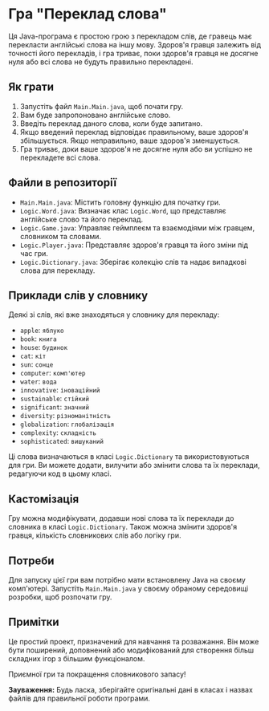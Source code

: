 # Гра "Переклад слова"

Ця Java-програма є простою грою з перекладом слів, де гравець має перекласти англійські слова на іншу мову. Здоров'я гравця залежить від точності його перекладів, і гра триває, поки здоров'я гравця не досягне нуля або всі слова не будуть правильно перекладені.

## Як грати
1. Запустіть файл `Main.Main.java`, щоб почати гру.
2. Вам буде запропоновано англійське слово.
3. Введіть переклад даного слова, коли буде запитано.
4. Якщо введений переклад відповідає правильному, ваше здоров'я збільшується. Якщо неправильно, ваше здоров'я зменшується.
5. Гра триває, доки ваше здоров'я не досягне нуля або ви успішно не перекладете всі слова.

## Файли в репозиторії
- `Main.Main.java`: Містить головну функцію для початку гри.
- `Logic.Word.java`: Визначає клас `Logic.Word`, що представляє англійське слово та його переклад.
- `Logic.Game.java`: Управляє геймплеєм та взаємодіями між гравцем, словником та словами.
- `Logic.Player.java`: Представляє здоров'я гравця та його зміни під час гри.
- `Logic.Dictionary.java`: Зберігає колекцію слів та надає випадкові слова для перекладу.

## Приклади слів у словнику

Деякі зі слів, які вже знаходяться у словнику для перекладу:

- `apple`: `яблуко`
- `book`: `книга`
- `house`: `будинок`
- `cat`: `кіт`
- `sun`: `сонце`
- `computer`: `комп'ютер`
- `water`: `вода`
- `innovative`: `іноваційний`
- `sustainable`: `стійкий`
- `significant`: `значний`
- `diversity`: `різноманітність`
- `globalization`: `глобалізація`
- `complexity`: `складність`
- `sophisticated`: `вишуканий`

Ці слова визначаються в класі `Logic.Dictionary` та використовуються для гри. Ви можете додати, вилучити або змінити слова та їх переклади, редагуючи код в цьому класі.

## Кастомізація

Гру можна модифікувати, додавши нові слова та їх переклади до словника в класі `Logic.Dictionary`. Також можна змінити здоров'я гравця, кількість словникових слів або логіку гри.

## Потреби

Для запуску цієї гри вам потрібно мати встановлену Java на своєму комп'ютері. Запустіть `Main.Main.java` у своєму обраному середовищі розробки, щоб розпочати гру.

## Примітки

Це простий проект, призначений для навчання та розважання. Він може бути поширений, доповнений або модифікований для створення більш складних ігор з більшим функціоналом.

Приємної гри та покращення словникового запасу!

**Зауваження:** Будь ласка, зберігайте оригінальні дані в класах і назвах файлів для правильної роботи програми.

